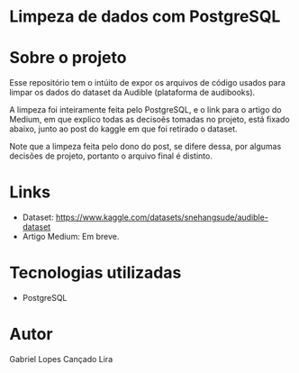 # Limpeza de dados com PostgreSQL

# Sobre o projeto

Esse repositório tem o intúito de expor os arquivos de código usados para limpar os dados do dataset da Audible (plataforma de audibooks).

A limpeza foi inteiramente feita pelo PostgreSQL, e o link para o artigo do Medium, em que explico todas as decisoẽs tomadas no projeto, está fixado abaixo, junto ao post do kaggle em que foi retirado o dataset.

Note que a limpeza feita pelo dono do post, se difere dessa, por algumas decisões de projeto, portanto o arquivo final é distinto.

# Links

- Dataset: https://www.kaggle.com/datasets/snehangsude/audible-dataset
- Artigo Medium: Em breve.

# Tecnologias utilizadas

- PostgreSQL

# Autor

Gabriel Lopes Cançado Lira

